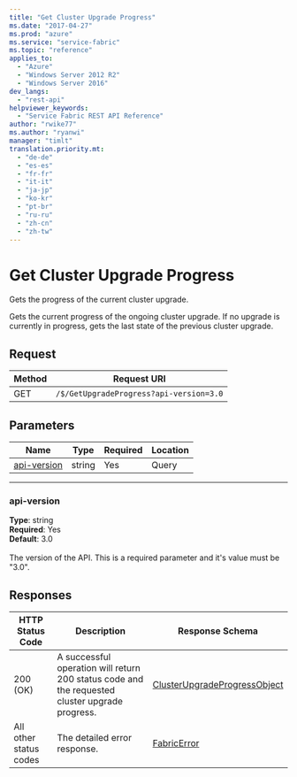 ```yaml
---
title: "Get Cluster Upgrade Progress"
ms.date: "2017-04-27"
ms.prod: "azure"
ms.service: "service-fabric"
ms.topic: "reference"
applies_to: 
  - "Azure"
  - "Windows Server 2012 R2"
  - "Windows Server 2016"
dev_langs: 
  - "rest-api"
helpviewer_keywords: 
  - "Service Fabric REST API Reference"
author: "rwike77"
ms.author: "ryanwi"
manager: "timlt"
translation.priority.mt: 
  - "de-de"
  - "es-es"
  - "fr-fr"
  - "it-it"
  - "ja-jp"
  - "ko-kr"
  - "pt-br"
  - "ru-ru"
  - "zh-cn"
  - "zh-tw"
---
```

# Get Cluster Upgrade Progress
Gets the progress of the current cluster upgrade.

Gets the current progress of the ongoing cluster upgrade. If no upgrade is currently in progress, gets the last state of the previous cluster upgrade.

## Request
| Method | Request URI |
| ------ | ----------- |
| GET | `/$/GetUpgradeProgress?api-version=3.0` |


## Parameters
| Name | Type | Required | Location |
| --- | --- | --- | --- |
| [api-version](#api-version) | string | Yes | Query |

____
### api-version
__Type__: string <br/>
__Required__: Yes<br/>
__Default__: 3.0 <br/>
<br/>
The version of the API. This is a required parameter and it's value must be "3.0".

## Responses

| HTTP Status Code | Description | Response Schema |
| --- | --- | --- |
| 200 (OK) | A successful operation will return 200 status code and the requested cluster upgrade progress.<br/> | [ClusterUpgradeProgressObject](model-ClusterUpgradeProgressObject.md) |
| All other status codes | The detailed error response.<br/> | [FabricError](model-FabricError.md) |
